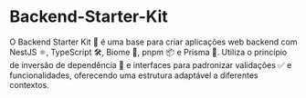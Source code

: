# Backend-Starter-Kit
O Backend Starter Kit 🚀 é uma base para criar aplicações web backend com NestJS ⚛️, TypeScript 🛠️, Biome 🌿, pnpm 📦 e Prisma 🔗. Utiliza o princípio de inversão de dependência 🔄 e interfaces para padronizar validações ✅ e funcionalidades, oferecendo uma estrutura adaptável a diferentes contextos.
